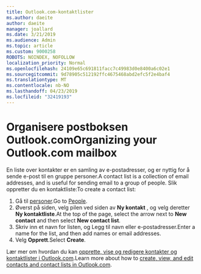 ```yaml
---
title: Outlook.com-kontaktlister
ms.author: daeite
author: daeite
manager: joallard
ms.date: 3/21/2019
ms.audience: Admin
ms.topic: article
ms.custom: 9000258
ROBOTS: NOINDEX, NOFOLLOW
localization_priority: Normal
ms.openlocfilehash: 24109e65c691811facc7c49983d0e8400a6c02e1
ms.sourcegitcommit: 9d78905c512192ffc4675468abd2efc5f2e4baf4
ms.translationtype: MT
ms.contentlocale: nb-NO
ms.lasthandoff: 04/23/2019
ms.locfileid: "32419193"
---
```

# <a name="organizing-your-outlookcom-mailbox"></a><span data-ttu-id="82908-102">Organisere postboksen Outlook.com</span><span class="sxs-lookup"><span data-stu-id="82908-102">Organizing your Outlook.com mailbox</span></span>

<span data-ttu-id="82908-103">En liste over kontakter er en samling av e-postadresser, og er nyttig for å sende e-post til en gruppe personer.</span><span class="sxs-lookup"><span data-stu-id="82908-103">A contact list is a collection of email addresses, and is useful for sending email to a group of people.</span></span> <span data-ttu-id="82908-104">Slik oppretter du en kontaktliste:</span><span class="sxs-lookup"><span data-stu-id="82908-104">To create a contact list:</span></span>

1. <span data-ttu-id="82908-105">Gå til [personer](https://outlook.live.com/people/).</span><span class="sxs-lookup"><span data-stu-id="82908-105">Go to [People](https://outlook.live.com/people/).</span></span>
1. <span data-ttu-id="82908-106">Øverst på siden, velg pilen ved siden av **Ny kontakt** , og velg deretter **Ny kontaktliste**.</span><span class="sxs-lookup"><span data-stu-id="82908-106">At the top of the page, select the arrow next to **New contact** and then select **New contact list**.</span></span>
1. <span data-ttu-id="82908-107">Skriv inn et navn for listen, og Legg til navn eller e-postadresser.</span><span class="sxs-lookup"><span data-stu-id="82908-107">Enter a name for the list, and then add names or email addresses.</span></span>
1. <span data-ttu-id="82908-108">Velg **Opprett**.</span><span class="sxs-lookup"><span data-stu-id="82908-108">Select **Create**.</span></span>

<span data-ttu-id="82908-109">Lær mer om hvordan du kan [opprette, vise og redigere kontakter og kontaktlister i Outlook.com](https://support.office.com/article/5b909158-036e-4820-92f7-2a27f57b9f01).</span><span class="sxs-lookup"><span data-stu-id="82908-109">Learn more about how to [create, view, and edit contacts and contact lists in Outlook.com](https://support.office.com/article/5b909158-036e-4820-92f7-2a27f57b9f01).</span></span>